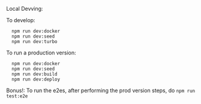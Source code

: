 Local Devving:

To develop:

```
  npm run dev:docker
  npm run dev:seed
  npm run dev:turbo
```

To run a production version:

```
  npm run dev:docker
  npm run dev:seed
  npm run dev:build
  npm run dev:deploy
```

Bonus!:
To run the e2es, after performing the prod version steps, do `npm run test:e2e`

